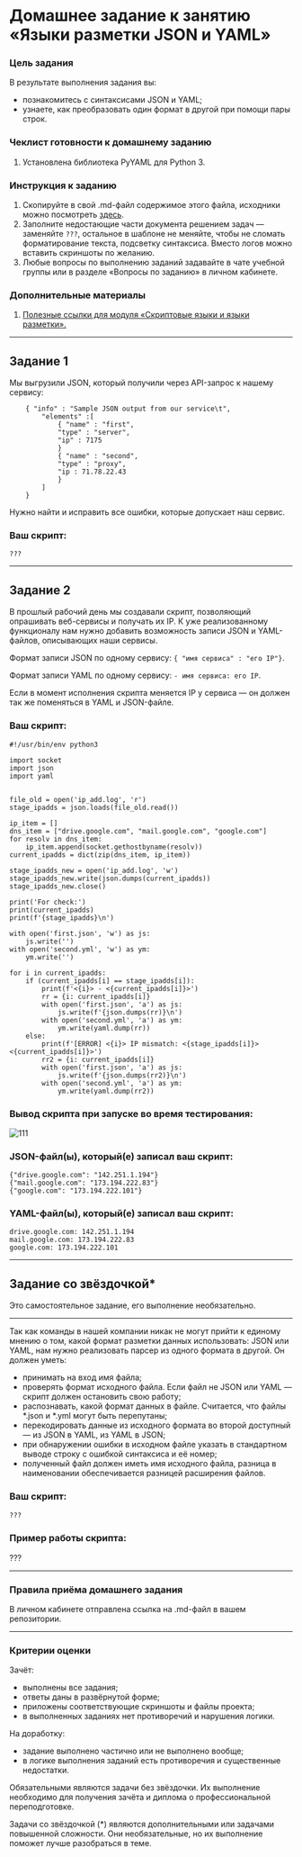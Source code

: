# Домашнее задание к занятию «Языки разметки JSON и YAML»

### Цель задания

В результате выполнения задания вы:

* познакомитесь с синтаксисами JSON и YAML;
* узнаете, как преобразовать один формат в другой при помощи пары строк.

### Чеклист готовности к домашнему заданию

1. Установлена библиотека PyYAML для Python 3.

### Инструкция к заданию 

1. Скопируйте в свой .md-файл содержимое этого файла, исходники можно посмотреть [здесь](https://raw.githubusercontent.com/netology-code/sysadm-homeworks/devsys10/04-script-03-yaml/README.md).
3. Заполните недостающие части документа решением задач — заменяйте `???`, остальное в шаблоне не меняйте, чтобы не сломать форматирование текста, подсветку синтаксиса. Вместо логов можно вставить скриншоты по желанию.
4. Любые вопросы по выполнению заданий задавайте в чате учебной группы или в разделе «Вопросы по заданию» в личном кабинете.

### Дополнительные материалы

1. [Полезные ссылки для модуля «Скриптовые языки и языки разметки».](https://github.com/netology-code/sysadm-homeworks/tree/devsys10/04-script-03-yaml/additional-info)

------

## Задание 1

Мы выгрузили JSON, который получили через API-запрос к нашему сервису:

```
    { "info" : "Sample JSON output from our service\t",
        "elements" :[
            { "name" : "first",
            "type" : "server",
            "ip" : 7175 
            }
            { "name" : "second",
            "type" : "proxy",
            "ip : 71.78.22.43
            }
        ]
    }
```
  Нужно найти и исправить все ошибки, которые допускает наш сервис.

### Ваш скрипт:

```
???
```

---

## Задание 2

В прошлый рабочий день мы создавали скрипт, позволяющий опрашивать веб-сервисы и получать их IP. К уже реализованному функционалу нам нужно добавить возможность записи JSON и YAML-файлов, описывающих наши сервисы. 

Формат записи JSON по одному сервису: `{ "имя сервиса" : "его IP"}`. 

Формат записи YAML по одному сервису: `- имя сервиса: его IP`. 

Если в момент исполнения скрипта меняется IP у сервиса — он должен так же поменяться в YAML и JSON-файле.

### Ваш скрипт:

```
#!/usr/bin/env python3

import socket
import json
import yaml


file_old = open('ip_add.log', 'r')
stage_ipadds = json.loads(file_old.read())

ip_item = []
dns_item = ["drive.google.com", "mail.google.com", "google.com"]
for resolv in dns_item:
    ip_item.append(socket.gethostbyname(resolv))
current_ipadds = dict(zip(dns_item, ip_item))

stage_ipadds_new = open('ip_add.log', 'w')
stage_ipadds_new.write(json.dumps(current_ipadds))
stage_ipadds_new.close()

print('For check:')
print(current_ipadds)
print(f'{stage_ipadds}\n')

with open('first.json', 'w') as js:
    js.write('')
with open('second.yml', 'w') as ym:
    ym.write('')

for i in current_ipadds:
    if (current_ipadds[i] == stage_ipadds[i]):
        print(f'<{i}> - <{current_ipadds[i]}>')
        rr = {i: current_ipadds[i]}
        with open('first.json', 'a') as js:
            js.write(f'{json.dumps(rr)}\n')
        with open('second.yml', 'a') as ym:
            ym.write(yaml.dump(rr))
    else:
        print(f'[ERROR] <{i}> IP mismatch: <{stage_ipadds[i]}> <{current_ipadds[i]}>')
        rr2 = {i: current_ipadds[i]}
        with open('first.json', 'a') as js:
            js.write(f'{json.dumps(rr2)}\n')
        with open('second.yml', 'a') as ym:
            ym.write(yaml.dump(rr2))
```

### Вывод скрипта при запуске во время тестирования:


![111](https://user-images.githubusercontent.com/123774335/233934987-9f103b50-a2bc-49a0-8706-7f1dcff92314.png)



### JSON-файл(ы), который(е) записал ваш скрипт:

```
{"drive.google.com": "142.251.1.194"}
{"mail.google.com": "173.194.222.83"}
{"google.com": "173.194.222.101"}
```

### YAML-файл(ы), который(е) записал ваш скрипт:

```
drive.google.com: 142.251.1.194
mail.google.com: 173.194.222.83
google.com: 173.194.222.101
```

---

## Задание со звёздочкой* 

Это самостоятельное задание, его выполнение необязательно.
____

Так как команды в нашей компании никак не могут прийти к единому мнению о том, какой формат разметки данных использовать: JSON или YAML, нам нужно реализовать парсер из одного формата в другой. Он должен уметь:

   * принимать на вход имя файла;
   * проверять формат исходного файла. Если файл не JSON или YAML — скрипт должен остановить свою работу;
   * распознавать, какой формат данных в файле. Считается, что файлы *.json и *.yml могут быть перепутаны;
   * перекодировать данные из исходного формата во второй доступный —  из JSON в YAML, из YAML в JSON;
   * при обнаружении ошибки в исходном файле указать в стандартном выводе строку с ошибкой синтаксиса и её номер;
   * полученный файл должен иметь имя исходного файла, разница в наименовании обеспечивается разницей расширения файлов.

### Ваш скрипт:

```python
???
```

### Пример работы скрипта:

???

----

### Правила приёма домашнего задания

В личном кабинете отправлена ссылка на .md-файл в вашем репозитории.

-----

### Критерии оценки

Зачёт:

* выполнены все задания;
* ответы даны в развёрнутой форме;
* приложены соответствующие скриншоты и файлы проекта;
* в выполненных заданиях нет противоречий и нарушения логики.

На доработку:

* задание выполнено частично или не выполнено вообще;
* в логике выполнения заданий есть противоречия и существенные недостатки.  
 
Обязательными являются задачи без звёздочки. Их выполнение необходимо для получения зачёта и диплома о профессиональной переподготовке.

Задачи со звёздочкой (*) являются дополнительными или задачами повышенной сложности. Они необязательные, но их выполнение поможет лучше разобраться в теме.
